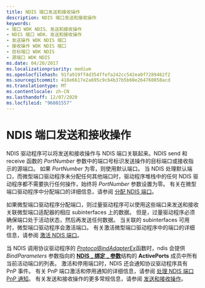 ```yaml
---
title: NDIS 端口发送和接收操作
description: NDIS 端口发送和接收操作
keywords:
- 端口 WDK NDIS、发送和接收操作
- NDIS 端口 WDK、发送和接收操作
- 发送操作 WDK NDIS 端口
- 接收操作 WDK NDIS 端口
- 目标端口 WDK NDIS
- 源端口 WDK NDIS
ms.date: 04/20/2017
ms.localizationpriority: medium
ms.openlocfilehash: 91fa919ff4d354ffefa242cc542ea0f7289462f2
ms.sourcegitcommit: 418e6617e2a695c9cb4b37b5b60e264760858acd
ms.translationtype: MT
ms.contentlocale: zh-CN
ms.lasthandoff: 12/07/2020
ms.locfileid: "96801557"
---
```

# <a name="ndis-port-send-and-receive-operations"></a>NDIS 端口发送和接收操作





NDIS 驱动程序可以将发送和接收操作与 NDIS 端口关联起来。NDIS send 和 receive 函数的 *PortNumber* 参数中的端口号标识发送操作的目标端口或接收指示的源端口。 如果 *PortNumber* 为零，则使用默认端口。 当 NDIS 处理默认端口，而微型端口驱动程序未分配任何其他端口时，驱动程序堆栈中的任何 NDIS 驱动程序都不需要执行任何操作，始终将 *PortNumber* 参数设置为零。 有关在微型端口驱动程序中分配端口的详细信息，请参阅 [分配 NDIS 端口](allocating-an-ndis-port.md)。

如果微型端口驱动程序分配端口，则过量驱动程序可以使用这些端口来发送和接收关联微型端口适配器的相应 subinterfaces 上的数据。 但是，过量驱动程序必须确保端口处于活动状态，然后再发送任何数据。 当关联的 subinterfaces 可用时，微型端口驱动程序会激活端口。 有关激活微型端口驱动程序中的端口的详细信息，请参阅 [激活 NDIS 端口](activating-an-ndis-port.md)。

当 NDIS 调用协议驱动程序的 [*ProtocolBindAdapterEx*](/windows-hardware/drivers/ddi/ndis/nc-ndis-protocol_bind_adapter_ex)函数时，ndis 会提供 *BindParameters* 参数指向的 [**NDIS \_ 绑定 \_ 参数**](/windows-hardware/drivers/ddi/ndis/ns-ndis-_ndis_bind_parameters)结构的 **ActivePorts** 成员中所有当前活动端口的列表。 激活和停用端口时，NDIS 还会通知协议驱动程序具有 PnP 事件。 有关 PnP 端口激活和停用通知的详细信息，请参阅 [处理 NDIS 端口 PnP 通知](handling-ndis-ports-pnp-event-notifications.md)。 有关发送和接收操作的更多常规信息，请参阅 [发送和接收操作](send-and-receive-operations.md)。

 

